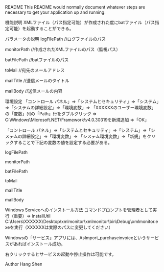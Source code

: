 README
This README would normally document whatever steps are necessary to get your application up and running.

機能説明
XMLファイル（パス指定可能）が作成された度にbatファイル（パス指定可能）を起動することができる。

パラメータの説明
logFilePath //ログファイルのパス

monitorPath //作成されたXMLファイルのパス（監視パス）

batFilePath //batファイルのパス

toMail //宛先のメールアドレス

mailTitle //送信メールのタイトル

mailBody //送信メールの内容

環境設定
「コントロール パネル」⇒「システムとセキュリティ」⇒「システム」⇒「システムの詳細設定」⇒「環境変数」⇒ 「XXXXXXのユーザー環境変数」の「変数」列の「Path」行をダブルクリック ⇒ C:\Windows\Microsoft.NET\Framework\v4.0.30319を新規追加 ⇒「OK」

「コントロール パネル」⇒「システムとセキュリティ」⇒「システム」⇒「システムの詳細設定」⇒「環境変数」⇒ 「システム環境変数」⇒「新規」をクリックすることで下記の変数の値を設定する必要がある。

logFilePath

monitorPath

batFilePath

toMail

mailTitle

mailBody

Windows Serviceへのインストール方法
コマンドプロンプトを管理者として実行（重要）⇒ InstallUtil C:\Users\XXXXXX\Desktop\xmlmonitor\xmlmonitor\bin\Debug\xmlmonitor.exeを実行（XXXXXXは実際のパスに変更してください）

Windowsの「サービス」アプリには、AsImport_purchaseinvoiceというサービスがあればインストール成功。

右クリックするとサービスの起動や停止操作は可能です。

Author
Hang Shen